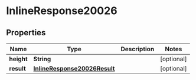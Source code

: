 
# InlineResponse20026

## Properties
Name | Type | Description | Notes
------------ | ------------- | ------------- | -------------
**height** | **String** |  |  [optional]
**result** | [**InlineResponse20026Result**](InlineResponse20026Result.md) |  |  [optional]



